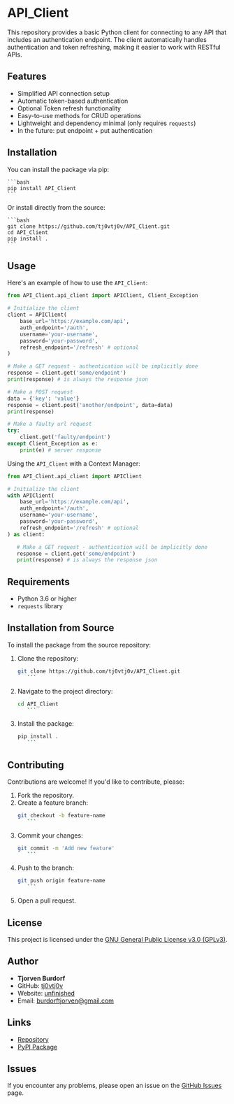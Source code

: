 # API_Client

This repository provides a basic Python client for connecting to any API that includes an authentication endpoint.
The client automatically handles authentication and token refreshing, making it easier to work with RESTful APIs.

## Features

- Simplified API connection setup
- Automatic token-based authentication
- Optional Token refresh functionality
- Easy-to-use methods for CRUD operations
- Lightweight and dependency minimal (only requires `requests`)
- In the future: put endpoint + put authentication

## Installation

You can install the package via pip:

    ```bash
    pip install API_Client
    ```

Or install directly from the source:

    ```bash
    git clone https://github.com/tj0vtj0v/API_Client.git
    cd API_Client
    pip install .
    ```

## Usage

Here's an example of how to use the `API_Client`:

```python
from API_Client.api_client import APIClient, Client_Exception

# Initialize the client
client = APIClient(
    base_url='https://example.com/api',
    auth_endpoint='/auth',
    username='your-username',
    password='your-password',
    refresh_endpoint='/refresh' # optional
)

# Make a GET request - authentication will be implicitly done
response = client.get('some/endpoint')
print(response) # is always the response json

# Make a POST request
data = {'key': 'value'}
response = client.post('another/endpoint', data=data)
print(response)

# Make a faulty url request
try:
    client.get('faulty/endpoint')
except Client_Exception as e:
    print(e) # server response
```

Using the `API_Client` with a Context Manager:

```python
from API_Client.api_client import APIClient

# Initialize the client
with APIClient(
    base_url='https://example.com/api',
    auth_endpoint='/auth',
    username='your-username',
    password='your-password',
    refresh_endpoint='/refresh' # optional
) as client:

   # Make a GET request - authentication will be implicitly done
   response = client.get('some/endpoint')
   print(response) # is always the response json
```

## Requirements

- Python 3.6 or higher
- `requests` library

## Installation from Source

To install the package from the source repository:

1. Clone the repository:
    ```bash
    git clone https://github.com/tj0vtj0v/API_Client.git
       ```
2. Navigate to the project directory:
    ```bash
    cd API_Client
       ```
3. Install the package:
    ```bash
    pip install .
       ```

## Contributing

Contributions are welcome! If you'd like to contribute, please:

1. Fork the repository.
2. Create a feature branch:
    ```bash
    git checkout -b feature-name
       ```
3. Commit your changes:
    ```bash
    git commit -m 'Add new feature'
       ```
4. Push to the branch:
    ```bash
    git push origin feature-name
       ```
5. Open a pull request.

## License

This project is licensed under the [GNU General Public License v3.0 (GPLv3)](LICENSE.txt).

## Author

- **Tjorven Burdorf**
- GitHub: [tj0vtj0v](https://github.com/tj0vtj0v)
- Website: [unfinished](http://80.209.200.73)
- Email: [burdorftjorven@gmail.com](mailto:burdorftjorven@gmail.com)

## Links

- [Repository](https://github.com/tj0vtj0v/API_Client)
- [PyPI Package](https://pypi.org/project/API_Client/)

## Issues

If you encounter any problems, please open an issue on the [GitHub Issues](https://github.com/tj0vtj0v/API_Client/issues) page.
